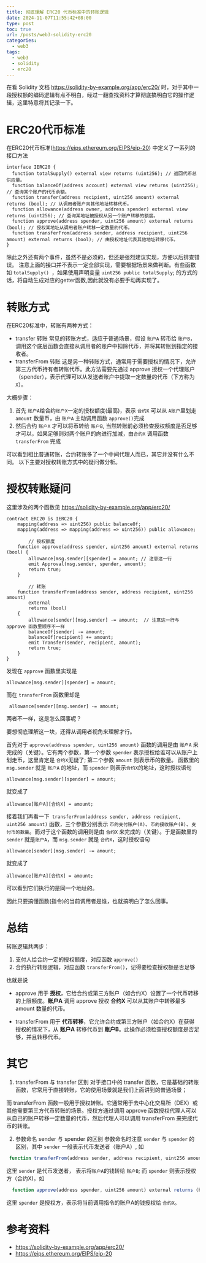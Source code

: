 ```yaml
---
title: 彻底理解 ERC20 代币标准中的转账逻辑
date: 2024-11-07T11:55:42+08:00
type: post
toc: true
url: /posts/web3-solidity-erc20
categories:
  - web3
tags:
  - web3
  - solidity
  - erc20
---
```




在看 Solidity 文档 https://solidity-by-example.org/app/erc20/ 时，对于其中一段授权额的编码逻辑有点不明白，经过一翻查找资料才算彻底搞明白它的操作逻辑，这里特意将其记录一下。

# ERC20代币标准

在ERC20代币标准(https://eips.ethereum.org/EIPS/eip-20) 中定义了一系列的接口方法
```solidity
interface IERC20 {
  function totalSupply() external view returns (uint256); // 返回代币总供应量。
  function balanceOf(address account) external view returns (uint256); // 查询某个账户的代币余额。
  function transfer(address recipient, uint256 amount) external returns (bool); // 从调用者账户向其他地址转移代币。
  function allowance(address owner, address spender) external view returns (uint256); // 查询某地址被授权从另一个账户转移的额度。
  function approve(address spender, uint256 amount) external returns (bool); // 授权某地址从调用者账户转移一定数量的代币。
  function transferFrom(address sender, address recipient, uint256 amount) external returns (bool); // 由授权地址代表其他地址转移代币。
}
```
除此之外还有两个事件，虽然不是必须的，但还是强烈建议实现，方便以后排查错误。
注意上面的接口并不表示一定全部实现，需要根据场景来做判断。有些函数如 `totalSupply() `，如果使用声明变量 `uint256 public totalSupply`; 的方式的话，将自动生成对应的getter函数,因此就没有必要手动再实现了。

# 转账方式

在ERC20标准中，转账有两种方式：
- transfer 转账
常见的转账方式，适应于普通场景，假设 `账户A` 转币给 `账户B`，调用这个底层函数会直接从调用者的账户中扣除代币，并将其转账到指定的接收者。
- transferFrom 转账
这是另一种转账方式，通常用于需要授权的情况下，允许第三方代币持有者转账代币。此方法需要先通过 approve 授权一个代理账户（spender），表示代理可以从发送者账户中提取一定数量的代币（下方称为 `X`）。

大概步骤：
1. 首先 `账户A`给合约`账户X`一定的授权额度(最高)，表示 `合约X` 可以从 `A账户`里划走 `amount` 数量币，由 `账户A` 主动调用函数 `approve()`完成
2. 然后合约 `账户X` 才可以将币转给 `账户B`, 当然转账前必须检查授权额度是否足够才可以，如果足够则对两个账户的向进行加减，由`合约X` 调用函数 `transferFrom` 完成

可以看到相比普通转账，合约转账多了一个中间代理人而已，其它并没有什么不同。
以下主要对授权转账方式中的疑问做分析。

# 授权转账疑问

这里涉及的两个函数见 https://solidity-by-example.org/app/erc20/

```solidity
contract ERC20 is IERC20 {
   	mapping(address => uint256) public balanceOf;
    mapping(address => mapping(address => uint256)) public allowance;

		// 授权额度
    function approve(address spender, uint256 amount) external returns (bool) {
        allowance[msg.sender][spender] = amount; // 注意这一行
        emit Approval(msg.sender, spender, amount);
        return true;
    }

		// 转账
    function transferFrom(address sender, address recipient, uint256 amount)
        external
        returns (bool)
    {
        allowance[sender][msg.sender] -= amount;  // 注意这一行与 approve 函数里顺序不一样
        balanceOf[sender] -= amount;
        balanceOf[recipient] += amount;
        emit Transfer(sender, recipient, amount);
        return true;
    }
}

```

发现在 `approve` 函数里实现是 

```solidity
allowance[msg.sender][spender] = amount;
```

而在 `transferFrom` 函数里却是

```solidity
 allowance[sender][msg.sender] -= amount;
```

两者不一样，这是怎么回事呢？

要想彻底理解这一块，还得从调用者视角来理解才行。

首先对于 `approve(address spender, uint256 amount)` 函数的调用是由 `账户A`  来完成的（关键）。它有两个参数，第一个参数 `spender` 表示授权给谁可以从账户上划走币，这里肯定是 `合约X`无疑了; 第二个参数 `amount` 则表示币的数量。 函数里的 `msg.sender` 就是 `账户A` 的地址，而 `spender` 则表示`合约X`的地址，这时授权语句

```solidity
allowance[msg.sender][spender] = amount;
```

就变成了

```solidity
allowance[账户A][合约X] = amount;
```

接着我们再看一下` transferFrom(address sender, address recipient, uint256 amount)` 函数，三个参数分别表示 `币的支付账户(A)`、`币的接收账户(B)`、`支付币的数量`。而对于这个函数的调用则是由 `合约X` 来完成的（关键）。于是函数里的 `sender` 就是`账户A`，而 `msg.sender` 就是 `合约X`，这时授权语句

```solidity
allowance[sender][msg.sender] -= amount; 
```

就变成了

```solidity
allowance[账户A][合约X] = amount;
```

可以看到它们执行的是同一个地址的。

因此只要搞懂函数(指令)的当前调用者是谁，也就搞明白了怎么回事。



# 总结

转账逻辑共两步：

1. 支付人给合约一定的授权额度，对应函数 `approve()`
2. 合约执行转账逻辑，对应函数 `transferFrom()`，记得要检查授权额是否足够

也就是说	

- approve 用于 **授权**，它给合约或第三方账户（如合约X）设置了一个代币转移的上限额度。**账户A** 调用 approve 授权 **合约X** 可以从其账户中转移最多 amount 数量的代币。

- transferFrom 用于 **代币转移**，它允许合约或第三方账户（如合约X）在获得授权的情况下，从 **账户A** 转移代币到 **账户B**。此操作必须检查授权额度是否足够，并且转移代币。

# 其它

1. transferFrom 与 transfer 区别
对于接口中的 transfer 函数，它是基础的转账函数，它常用于直接转账，它的使用场景就是我们上面讲到的普通场景；

而 transferFrom 函数一般用于授权转账。它通常用于去中心化交易所（DEX）或其他需要第三方代币转账的场景。授权方通过调用 approve 函数授权代理人可以从自己的账户转移一定数量的代币，然后代理人可以调用 transferFrom 来完成代币的转账。

2. 参数命名 sender 与 spender 的区别
参数命名时注意 `sender` 与 `spender` 的区别，其中 `sender` 一般表示代币发送者（账户A）, 如
```ts
 function transferFrom(address sender, address recipient, uint256 amount)
```
这里 `sender` 是代币发送者， 表示将`账户A`的钱转给 `账户B`; 
而 `spender` 则表示授权方（合约X)，如
```ts
  function approve(address spender, uint256 amount) external returns (bool);
```
这里 `spender` 是授权方，表示将当前调用指令的账户A的钱授权给 `合约X`。

# 参考资料

- https://solidity-by-example.org/app/erc20/
- https://eips.ethereum.org/EIPS/eip-20